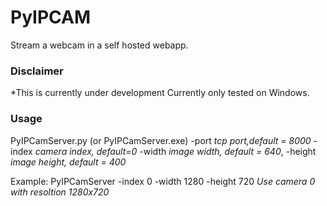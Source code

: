 # PyIPCAM

Stream a webcam in a self hosted webapp. 

### Disclaimer
*This is currently under development
Currently only tested on Windows.

### Usage
PyIPCamServer.py (or PyIPCamServer.exe) -port *tcp port,default = 8000* -index *camera index, default=0* -width *image width, default = 640*, -height *image height, default = 400*

Example:
PyIPCamServer -index 0 -width 1280 -height 720
*Use camera 0 with resoltion 1280x720*
